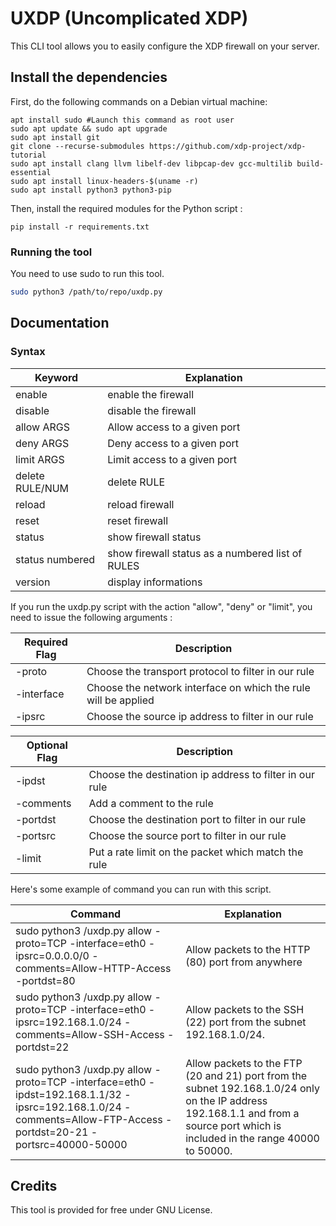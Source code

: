 # UXDP (Uncomplicated XDP)
This CLI tool allows you to easily configure the XDP firewall on your server.
## Install the dependencies
First, do the following commands on a Debian virtual machine: 
```commandline
apt install sudo #Launch this command as root user
sudo apt update && sudo apt upgrade
sudo apt install git
git clone --recurse-submodules https://github.com/xdp-project/xdp-tutorial
sudo apt install clang llvm libelf-dev libpcap-dev gcc-multilib build-essential
sudo apt install linux-headers-$(uname -r)
sudo apt install python3 python3-pip
```
Then, install the required modules for the Python script : 
```
pip install -r requirements.txt
```
### Running the tool
You need to use sudo to run this tool.
```bash
sudo python3 /path/to/repo/uxdp.py
```
## Documentation
### Syntax


| Keyword                   | Explanation                                                                              |
|---------------------------|------------------------------------------------------------------------------------------|
| enable                    | enable the firewall                                                           |
| disable                      | disable the firewall                                                             |
| allow ARGS                    | Allow access to a given port                                                             |
| deny ARGS                     | Deny access to a given port                                                              |
| limit ARGS                     | Limit access to a given port                                                             |
|delete RULE/NUM |delete RULE|
|reload|reload firewall|
|reset|reset firewall|
|status|show firewall status|
|status numbered|show firewall status as a numbered list of RULES|
|version| display informations|

If you run the uxdp.py script with the action "allow", "deny" or "limit", you need to issue the following arguments : 



| Required Flag        | Description                          |
|-------------|--------------------------------------|
| -proto  | Choose the transport protocol to filter in our rule  |
| -interface | Choose the network interface on which the rule will be applied|
| -ipsrc | Choose the source ip address to filter in our rule|

| Optional Flag        | Description                          |
|-------------|--------------------------------------|
| -ipdst | Choose the destination ip address  to filter in our rule|firewall"  |     
|-comments|Add a comment to the rule|
|-portdst|Choose the destination port to filter in our rule|       
|-portsrc|Choose the source port to filter in our rule|   
|-limit|Put a rate limit on the packet which match the rule|

Here's some example of command you can run with this script.

| Command                                 | Explanation                                                                         |
|-----------------------------------------|-------------------------------------------------------------------------------------|
| sudo python3 /uxdp.py allow -proto=TCP -interface=eth0 -ipsrc=0.0.0.0/0 -comments=Allow-HTTP-Access -portdst=80 | Allow packets to the HTTP (80) port from anywhere               |
| sudo python3 /uxdp.py allow -proto=TCP -interface=eth0 -ipsrc=192.168.1.0/24 -comments=Allow-SSH-Access -portdst=22 | Allow packets to the SSH (22) port from the subnet 192.168.1.0/24.               |
| sudo python3 /uxdp.py allow -proto=TCP -interface=eth0 -ipdst=192.168.1.1/32 -ipsrc=192.168.1.0/24 -comments=Allow-FTP-Access -portdst=20-21 -portsrc=40000-50000 | Allow packets to the FTP (20 and 21) port from the subnet 192.168.1.0/24 only on the IP address 192.168.1.1 and from a source port which is included in the range 40000 to 50000.               |

## Credits

This tool is provided for free under GNU License.


